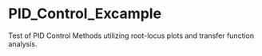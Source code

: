 # PID_Control_Excample
Test of PID Control Methods utilizing root-locus plots and transfer function analysis. 
